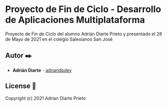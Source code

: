 # Proyecto de Fin de Ciclo - Desarrollo de Aplicaciones Multiplataforma

Proyecto de Fin de Ciclo del alumno Adrián Diarte Prieto y presentado el 28 de Mayo de 2021 en el colegio Salesianos San José


## Autor ✒️

* **Adrián Diarte** - [adriandpdev](https://github.com/adriandpdev)


## License 📄

Copyright (c) 2021 Adrian Diarte Prieto

